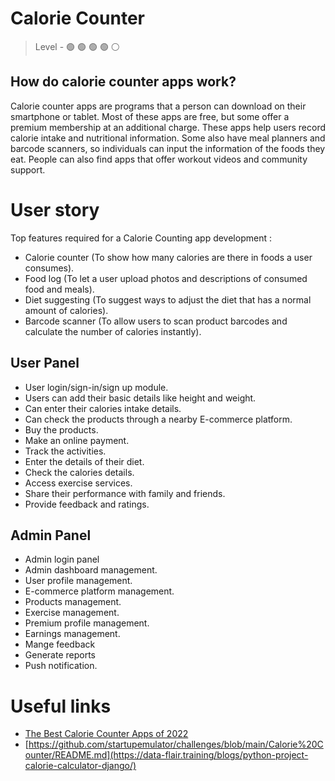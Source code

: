 # Calorie Counter

> Level -  :green_circle: :green_circle: :green_circle: :green_circle: :white_circle:

## How do calorie counter apps work?

Calorie counter apps are programs that a person can download on their smartphone or tablet. Most of these apps are free, but some offer a premium membership at an additional charge. These apps help users record calorie intake and nutritional information. Some also have meal planners and barcode scanners, so individuals can input the information of the foods they eat. People can also find apps that offer workout videos and community support.

# User story

Top features required for a Calorie Counting app development :

- Calorie counter	(To show how many calories are there in foods a user consumes).
- Food log	(To let a user upload photos and descriptions of consumed food and meals).
- Diet suggesting	(To suggest ways to adjust the diet that has a normal amount of calories).
- Barcode scanner	(To allow users to scan product barcodes and calculate the number of calories instantly).

## User Panel

- User login/sign-in/sign up module.
- Users can add their basic details like height and weight.
- Can enter their calories intake details.
- Can check the products through a nearby E-commerce platform.
- Buy the products.
- Make an online payment.
- Track the activities.
- Enter the details of their diet.
- Check the calories details.
- Access exercise services.
- Share their performance with family and friends.
- Provide feedback and ratings.

## Admin Panel

- Admin login panel
- Admin dashboard management.
- User profile management.
- E-commerce platform management.
- Products management.
- Exercise management.
- Premium profile management.
- Earnings management.
- Mange feedback
- Generate reports
- Push notification.


# Useful links

- [The Best Calorie Counter Apps of 2022](https://www.bestapp.com/best-calorie-counter-app/)
- [https://github.com/startupemulator/challenges/blob/main/Calorie%20Counter/README.md](https://data-flair.training/blogs/python-project-calorie-calculator-django/)
